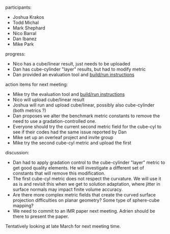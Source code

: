 participants:
 - Joshua Krakos
 - Todd Michal
 - Mark Shephard
 - Nico Barral
 - Dan Ibanez
 - Mike Park

progress:
 - Nico has a cube/linear result, just needs to be uploaded
 - Dan has cube-cylinder "layer" results, but had to modify metric
 - Dan provided an evaluation tool and [build/run instructions](https://github.com/UGAWG/adapt-results/blob/master/STATS.md)
 
action items for next meeting:
 - Mike try the evaluation tool and [build/run instructions](https://github.com/UGAWG/adapt-results/blob/master/STATS.md)
 - Nico will upload cube/linear result
 - Joshua will run and upload cube/linear, possibly
   also cube-cylinder (both metrics ?)
 - Dan proposes we alter the benchmark metric constants to remove
   the need to use a gradation-controlled one.
 - Everyone should try the current second metric field for the cube-cyl
   to see if their codes had the same issue reported by Dan
 - Mike set up an overleaf project and invite group
 - Mike try the second cube-cyl metric and upload the first

discussion:
 - Dan had to apply gradation control to the cube-cylinder "layer"
   metric to get good quality elements. He will investigate a different
   set of constants that will remove this modification.
 - The first cube-cyl metric does not respect the curvature.
   We will use it as is and revisit this when we get to solution adaptation,
   where jitter in surface normals may impact finite volume accuracy.
 - Are there more complex metric fields that create the curved surface
   projection difficulties on planar geometry? Some type of sphere-cube mapping?
 - We need to commit to an IMR paper next meeting. Adrien should be there
   to present the paper.

 Tentatively looking at late March for next meeting time.
